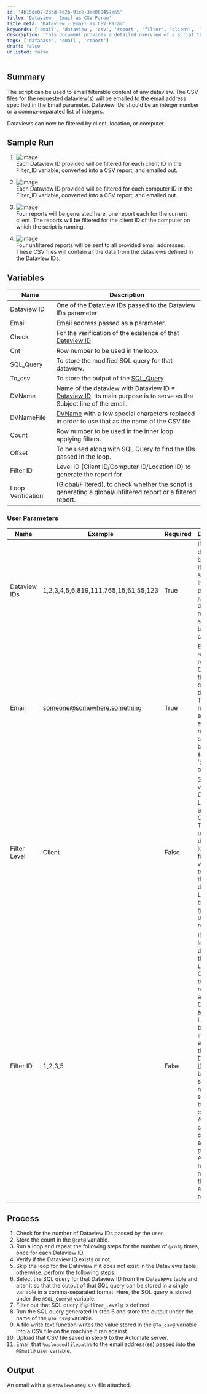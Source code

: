 ```yaml
---
id: '4b15de07-233d-462b-91ce-3ee060457e65'
title: 'Dataview - Email as CSV Param'
title_meta: 'Dataview - Email as CSV Param'
keywords: ['email', 'dataview', 'csv', 'report', 'filter', 'client', 'location', 'computer']
description: 'This document provides a detailed overview of a script that emails filterable content from specified dataviews. Users can input multiple dataview IDs and receive the corresponding CSV reports via email, with the ability to filter by client, location, or computer.'
tags: ['database', 'email', 'report']
draft: false
unlisted: false
---
```


## Summary

The script can be used to email filterable content of any dataview. The CSV files for the requested dataview(s) will be emailed to the email address specified in the Email parameter. Dataview IDs should be an integer number or a comma-separated list of integers.

Dataviews can now be filtered by client, location, or computer.

## Sample Run

1. ![Image](../../../static/img/Dataview---Email-as-CSV-Param/image_1.png)  
   Each Dataview ID provided will be filtered for each client ID in the Filter_ID variable, converted into a CSV report, and emailed out.  

2. ![Image](../../../static/img/Dataview---Email-as-CSV-Param/image_2.png)  
   Each Dataview ID provided will be filtered for each computer ID in the Filter_ID variable, converted into a CSV report, and emailed out.  

3. ![Image](../../../static/img/Dataview---Email-as-CSV-Param/image_3.png)  
   Four reports will be generated here, one report each for the current client. The reports will be filtered for the client ID of the computer on which the script is running.

4. ![Image](../../../static/img/Dataview---Email-as-CSV-Param/image_4.png)  
   Four unfiltered reports will be sent to all provided email addresses. These CSV files will contain all the data from the dataviews defined in the Dataview IDs.

## Variables

| Name             | Description                                                                                  |
|------------------|----------------------------------------------------------------------------------------------|
| Dataview ID      | One of the Dataview IDs passed to the Dataview IDs parameter.                              |
| Email            | Email address passed as a parameter.                                                         |
| Check            | For the verification of the existence of that [Dataview ID](Dataviewid@.)                   |
| Cnt              | Row number to be used in the loop.                                                          |
| SQL_Query        | To store the modified SQL query for that dataview.                                         |
| To_csv           | To store the output of the [SQL_Query](SQL_Query@.)                                        |
| DVName           | Name of the dataview with Dataview ID = [Dataview ID](Dataviewid@.). Its main purpose is to serve as the Subject line of the email. |
| DVNameFile       | [DVName](DVName@) with a few special characters replaced in order to use that as the name of the CSV file. |
| Count            | Row number to be used in the inner loop applying filters.                                   |
| Offset           | To be used along with SQL Query to find the IDs passed in the loop.                         |
| Filter ID        | Level ID (Client ID/Computer ID/Location ID) to generate the report for.                   |
| Loop Verification | (Global/Filtered), to check whether the script is generating a global/unfiltered report or a filtered report. |

### User Parameters

| Name           | Example                                         | Required | Description                                                                                                                                                     |
|----------------|-------------------------------------------------|----------|-----------------------------------------------------------------------------------------------------------------------------------------------------------------|
| Dataview IDs    | 1,2,3,4,5,6,819,111,765,15,61,55,123          | True     | IDs of the dataview to be emailed. It can be a single integer for emailing just one dataview or multiple IDs separated by a comma.                         |
| Email          | [someone@somewhere.something](mailto:someone@somewhere.something) | True     | Email address to receive the CSV file or the content of the dataview. To input multiple addresses, each email must be separated by a semicolon ';' without any space. |
| Filter Level    | Client                                        | False    | Supported values are Client, Location, and Computer. This can be used to define the level of filter you would like to apply to the dataviews. Leaving it blank will generate an unfiltered report. |
| Filter ID      | 1,2,3,5                                       | False    | ID of the level defined in the Filter Level. e.g., Client ID(s), to filter the report against if Client is set as Filter Level. It can be a single integer for emailing all the [Dataview IDs](Dataviewids@) filtered by that single ID or multiple IDs separated by a comma. Any special characters or spaces are prohibited. A space here will not yield the expected result. |

## Process

1. Check for the number of Dataview IDs passed by the user.
2. Store the count in the `@cnt@` variable.
3. Run a loop and repeat the following steps for the number of `@cnt@` times, once for each Dataview ID.
4. Verify if the Dataview ID exists or not.
5. Skip the loop for the Dataview if it does not exist in the Dataviews table; otherwise, perform the following steps.
6. Select the SQL query for that Dataview ID from the Dataviews table and alter it so that the output of that SQL query can be stored in a single variable in a comma-separated format. Here, the SQL query is stored under the `@SQL_Query@` variable.
7. Filter out that SQL query if `@Filter_Level@` is defined.
8. Run the SQL query generated in step 6 and store the output under the name of the `@To_csv@` variable.
9. A file write text function writes the value stored in the `@To_csv@` variable into a CSV file on the machine it ran against.
10. Upload that CSV file saved in step 9 to the Automate server.
11. Email that `%uploadedfilepath%` to the email address(es) passed into the `@Email@` user variable.

## Output

An email with a `@DataviewName@.Csv` file attached.



